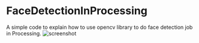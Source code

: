 # FaceDetectionInProcessing
A simple code to explain how to use opencv library to do face detection job in Processing.
![screenshot](https://github.com/weiinblack/FaceDetectionInProcessing/blob/main/screenshot.png)

